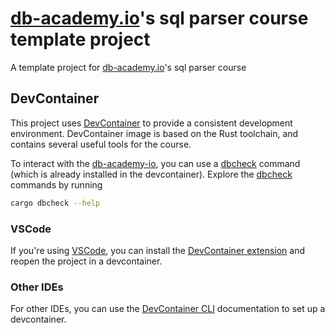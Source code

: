 # [db-academy.io](https://db-academy.io)'s sql parser course template project

A template project for [db-academy.io](https://db-academy.io)'s sql parser course

## DevContainer 

This project uses [DevContainer](https://devcontainer.json) to provide a consistent development environment. DevContainer image is based on the Rust toolchain, and contains several useful tools for the course.

To interact with the [db-academy-io](https://db-academy-io.github.io/db-academy-io/), you can use a [dbcheck](https://github.com/db-academy-io/cargo-dbcheck) command (which is already installed in the devcontainer). Explore the [dbcheck](https://github.com/db-academy-io/cargo-dbcheck) commands by running 

```bash
cargo dbcheck --help
```

### VSCode

If you're using [VSCode](https://code.visualstudio.com), you can install the [DevContainer extension](https://marketplace.visualstudio.com/items?itemName=ms-vscode-remote.remote-containers) and reopen the project in a devcontainer. 

### Other IDEs

For other IDEs, you can use the [DevContainer CLI](https://docs.devcontainers.io/cli/installation) documentation to set up a devcontainer.
